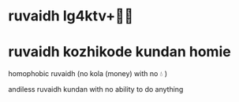 # ruvaidh lg4ktv+🏳️‍🌈
# ruvaidh kozhikode kundan homie


homophobic ruvaidh (no kola (money) with no 💧 )

andiless ruvaidh kundan with no ability to do anything

